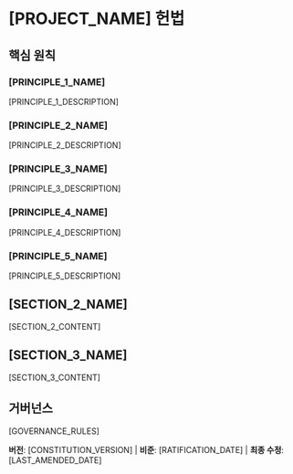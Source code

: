 # [PROJECT_NAME] 헌법
<!-- 예시: Spec 헌법, TaskFlow 헌법 등 -->

## 핵심 원칙

### [PRINCIPLE_1_NAME]
<!-- 예시: I. 라이브러리 우선 -->
[PRINCIPLE_1_DESCRIPTION]
<!-- 예시: 모든 기능은 독립적인 라이브러리로 시작; 라이브러리는 자체 포함되고 독립적으로 테스트 가능하며 문서화되어야 함; 명확한 목적 필요 - 조직용으로만 만든 라이브러리는 금지 -->

### [PRINCIPLE_2_NAME]
<!-- 예시: II. CLI 인터페이스 -->
[PRINCIPLE_2_DESCRIPTION]
<!-- 예시: 모든 라이브러리는 CLI를 통해 기능 제공; 텍스트 입출력 프로토콜: stdin/args → stdout, errors → stderr; JSON 및 사람이 읽기 쉬운 형식 지원 -->

### [PRINCIPLE_3_NAME]
<!-- 예시: III. 테스트 우선 (타협 불가) -->
[PRINCIPLE_3_DESCRIPTION]
<!-- 예시: TDD 필수: 테스트 작성 → 사용자 승인 → 테스트 실패 → 구현; Red-Green-Refactor 사이클 엄격 준수 -->

### [PRINCIPLE_4_NAME]
<!-- 예시: IV. 통합 테스트 -->
[PRINCIPLE_4_DESCRIPTION]
<!-- 예시: 통합 테스트가 필요한 영역: 새 라이브러리 계약 테스트, 계약 변경, 서비스 간 통신, 공유 스키마 -->

### [PRINCIPLE_5_NAME]
<!-- 예시: V. 관찰 가능성, VI. 버전 관리 및 호환성 중단 변경, VII. 단순성 -->
[PRINCIPLE_5_DESCRIPTION]
<!-- 예시: 텍스트 I/O로 디버깅 가능성 확보; 구조화된 로깅 필수; 또는: MAJOR.MINOR.BUILD 형식; 또는: 단순하게 시작, YAGNI 원칙 -->

## [SECTION_2_NAME]
<!-- 예시: 추가 제약사항, 보안 요구사항, 성능 표준 등 -->

[SECTION_2_CONTENT]
<!-- 예시: 기술 스택 요구사항, 규정 준수 표준, 배포 정책 등 -->

## [SECTION_3_NAME]
<!-- 예시: 개발 워크플로우, 검토 프로세스, 품질 게이트 등 -->

[SECTION_3_CONTENT]
<!-- 예시: 코드 검토 요구사항, 테스트 게이트, 배포 승인 프로세스 등 -->

## 거버넌스
<!-- 예시: 헌법은 모든 다른 관행보다 우선; 수정안은 문서화, 승인, 마이그레이션 계획 필요 -->

[GOVERNANCE_RULES]
<!-- 예시: 모든 PR/리뷰는 규정 준수 확인 필수; 복잡성은 정당화되어야 함; 런타임 개발 지침은 [GUIDANCE_FILE] 사용 -->

**버전**: [CONSTITUTION_VERSION] | **비준**: [RATIFICATION_DATE] | **최종 수정**: [LAST_AMENDED_DATE]
<!-- 예시: 버전: 2.1.1 | 비준: 2025-06-13 | 최종 수정: 2025-07-16 -->